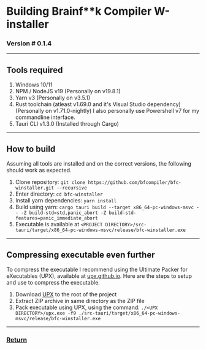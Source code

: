 # Building Brainf\*\*k Compiler W-installer
### Version # 0.1.4

---

## Tools required
1. Windows 10/11 
2. NPM / NodeJS v19 (Personally on v19.8.1)
3. Yarn v3 (Personally on v3.5.1)
4. Rust toolchain (atleast v1.69.0 and it's Visual Studio dependency) (Personally on v1.71.0-nightly)
I also personally use Powershell v7 for my commandline interface.
5. Tauri CLI v1.3.0 (Installed through Cargo)

---

## How to build
Assuming all tools are installed and on the correct versions, the following should work as expected.
1. Clone repository: `git clone https://github.com/bfcompiler/bfc-winstaller.git --recursive`
2. Enter directory: `cd bfc-winstaller`
3. Install yarn dependencies: `yarn install`
4. Build using yarn: `cargo tauri build --target x86_64-pc-windows-msvc -- -Z build-std=std,panic_abort -Z build-std-features=panic_immediate_abort`
5. Executable is available at `<PROJECT DIRECTORY>/src-tauri/target/x86_64-pc-windows-msvc/release/bfc-winstaller.exe`

---

## Compressing executable even further
To compress the executable I recommend using the Ultimate Packer for eXecutables (UPX), available at [upx.github.io](https://upx.github.io/).
Here are the steps to setup and use to compress the executable.
1. Download [UPX](https://upx.github.io/) to the root of the project
2. Extract ZIP archive in same directory as the ZIP file
3. Pack executable using UPX, using the command: `./<UPX DIRECTORY>/upx.exe -f9 ./src-tauri/target/x86_64-pc-windows-msvc/release/bfc-winstaller.exe`

---
### [Return](/bfc-winstaller/internals/)
